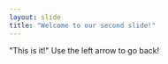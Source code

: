 ```yaml
---
layout: slide
title: "Welcome to our second slide!"
---
```

"This is it!"
Use the left arrow to go back!
